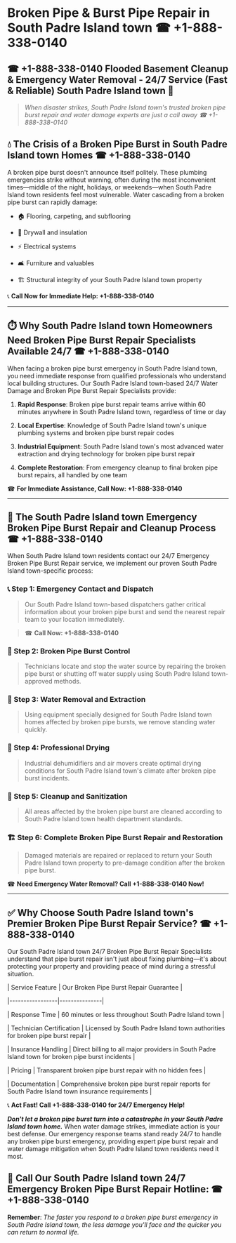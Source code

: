 # Broken Pipe & Burst Pipe Repair in South Padre Island town ☎ +1-888-338-0140  
## ☎ +1-888-338-0140 Flooded Basement Cleanup & Emergency Water Removal - 24/7 Service (Fast & Reliable) South Padre Island town 🚨  

> *When disaster strikes, South Padre Island town's trusted broken pipe burst repair and water damage experts are just a call away ☎ +1-888-338-0140*  

## 💧 The Crisis of a Broken Pipe Burst in South Padre Island town Homes ☎ +1-888-338-0140  

A broken pipe burst doesn't announce itself politely. These plumbing emergencies strike without warning, often during the most inconvenient times—middle of the night, holidays, or weekends—when South Padre Island town residents feel most vulnerable. Water cascading from a broken pipe burst can rapidly damage:  

* 🏠 Flooring, carpeting, and subflooring  
* 🧱 Drywall and insulation  
* ⚡ Electrical systems  
* 🛋️ Furniture and valuables  
* 🏗️ Structural integrity of your South Padre Island town property  

📞 **Call Now for Immediate Help: +1-888-338-0140**  

---  

## ⏱️ Why South Padre Island town Homeowners Need Broken Pipe Burst Repair Specialists Available 24/7 ☎ +1-888-338-0140  

When facing a broken pipe burst emergency in South Padre Island town, you need immediate response from qualified professionals who understand local building structures. Our South Padre Island town-based 24/7 Water Damage and Broken Pipe Burst Repair Specialists provide:  

1. **Rapid Response**: Broken pipe burst repair teams arrive within 60 minutes anywhere in South Padre Island town, regardless of time or day  
2. **Local Expertise**: Knowledge of South Padre Island town's unique plumbing systems and broken pipe burst repair codes  
3. **Industrial Equipment**: South Padre Island town's most advanced water extraction and drying technology for broken pipe burst repair  
4. **Complete Restoration**: From emergency cleanup to final broken pipe burst repairs, all handled by one team  

☎ **For Immediate Assistance, Call Now: +1-888-338-0140**  

---  

## 🔧 The South Padre Island town Emergency Broken Pipe Burst Repair and Cleanup Process ☎ +1-888-338-0140  

When South Padre Island town residents contact our 24/7 Emergency Broken Pipe Burst Repair service, we implement our proven South Padre Island town-specific process:  

### 📞 Step 1: Emergency Contact and Dispatch  
> Our South Padre Island town-based dispatchers gather critical information about your broken pipe burst and send the nearest repair team to your location immediately.  
> ☎ **Call Now: +1-888-338-0140**  

### 🚿 Step 2: Broken Pipe Burst Control  
> Technicians locate and stop the water source by repairing the broken pipe burst or shutting off water supply using South Padre Island town-approved methods.  

### 🌊 Step 3: Water Removal and Extraction  
> Using equipment specially designed for South Padre Island town homes affected by broken pipe bursts, we remove standing water quickly.  

### 💨 Step 4: Professional Drying  
> Industrial dehumidifiers and air movers create optimal drying conditions for South Padre Island town's climate after broken pipe burst incidents.  

### 🧼 Step 5: Cleanup and Sanitization  
> All areas affected by the broken pipe burst are cleaned according to South Padre Island town health department standards.  

### 🏗️ Step 6: Complete Broken Pipe Burst Repair and Restoration  
> Damaged materials are repaired or replaced to return your South Padre Island town property to pre-damage condition after the broken pipe burst.  

☎ **Need Emergency Water Removal? Call +1-888-338-0140 Now!**  

---  

## ✅ Why Choose South Padre Island town's Premier Broken Pipe Burst Repair Service? ☎ +1-888-338-0140  

Our South Padre Island town 24/7 Broken Pipe Burst Repair Specialists understand that pipe burst repair isn't just about fixing plumbing—it's about protecting your property and providing peace of mind during a stressful situation.  

| Service Feature | Our Broken Pipe Burst Repair Guarantee |  
|-----------------|---------------|  
| Response Time | 60 minutes or less throughout South Padre Island town |  
| Technician Certification | Licensed by South Padre Island town authorities for broken pipe burst repair |  
| Insurance Handling | Direct billing to all major providers in South Padre Island town for broken pipe burst incidents |  
| Pricing | Transparent broken pipe burst repair with no hidden fees |  
| Documentation | Comprehensive broken pipe burst repair reports for South Padre Island town insurance requirements |  

📞 **Act Fast! Call +1-888-338-0140 for 24/7 Emergency Help!**  

***Don't let a broken pipe burst turn into a catastrophe in your South Padre Island town home.*** When water damage strikes, immediate action is your best defense. Our emergency response teams stand ready 24/7 to handle any broken pipe burst emergency, providing expert pipe burst repair and water damage mitigation when South Padre Island town residents need it most.  

## 📱 Call Our South Padre Island town 24/7 Emergency Broken Pipe Burst Repair Hotline: ☎ +1-888-338-0140  

**Remember**: *The faster you respond to a broken pipe burst emergency in South Padre Island town, the less damage you'll face and the quicker you can return to normal life.*